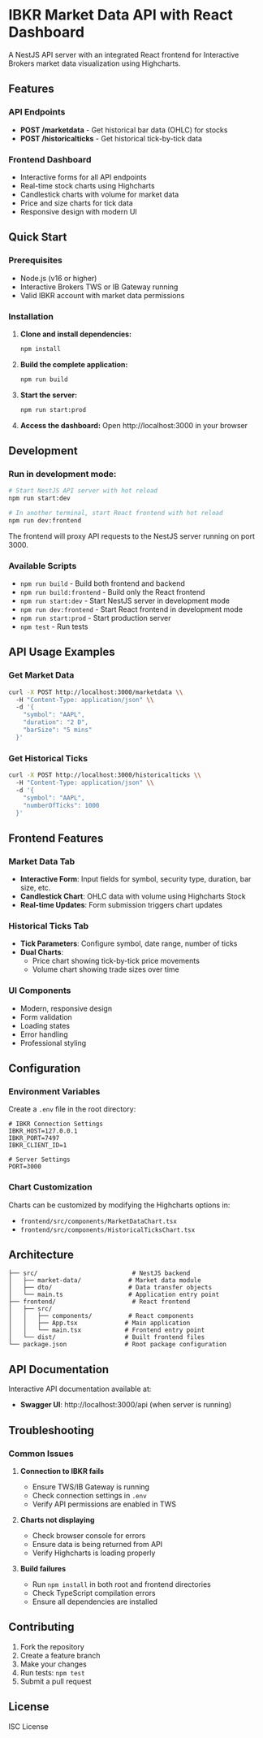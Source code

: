 # IBKR Market Data API with React Dashboard

A NestJS API server with an integrated React frontend for Interactive Brokers market data visualization using Highcharts.

## Features

### API Endpoints
- **POST /marketdata** - Get historical bar data (OHLC) for stocks
- **POST /historicalticks** - Get historical tick-by-tick data

### Frontend Dashboard
- Interactive forms for all API endpoints
- Real-time stock charts using Highcharts
- Candlestick charts with volume for market data
- Price and size charts for tick data
- Responsive design with modern UI

## Quick Start

### Prerequisites
- Node.js (v16 or higher)
- Interactive Brokers TWS or IB Gateway running
- Valid IBKR account with market data permissions

### Installation

1. **Clone and install dependencies:**
   ```bash
   npm install
   ```

2. **Build the complete application:**
   ```bash
   npm run build
   ```

3. **Start the server:**
   ```bash
   npm run start:prod
   ```

4. **Access the dashboard:**
   Open http://localhost:3000 in your browser

## Development

### Run in development mode:
```bash
# Start NestJS API server with hot reload
npm run start:dev

# In another terminal, start React frontend with hot reload
npm run dev:frontend
```

The frontend will proxy API requests to the NestJS server running on port 3000.

### Available Scripts

- `npm run build` - Build both frontend and backend
- `npm run build:frontend` - Build only the React frontend
- `npm run start:dev` - Start NestJS server in development mode
- `npm run dev:frontend` - Start React frontend in development mode
- `npm run start:prod` - Start production server
- `npm test` - Run tests

## API Usage Examples

### Get Market Data
```bash
curl -X POST http://localhost:3000/marketdata \\
  -H "Content-Type: application/json" \\
  -d '{
    "symbol": "AAPL",
    "duration": "2 D",
    "barSize": "5 mins"
  }'
```

### Get Historical Ticks
```bash
curl -X POST http://localhost:3000/historicalticks \\
  -H "Content-Type: application/json" \\
  -d '{
    "symbol": "AAPL",
    "numberOfTicks": 1000
  }'
```

## Frontend Features

### Market Data Tab
- **Interactive Form**: Input fields for symbol, security type, duration, bar size, etc.
- **Candlestick Chart**: OHLC data with volume using Highcharts Stock
- **Real-time Updates**: Form submission triggers chart updates

### Historical Ticks Tab
- **Tick Parameters**: Configure symbol, date range, number of ticks
- **Dual Charts**: 
  - Price chart showing tick-by-tick price movements
  - Volume chart showing trade sizes over time

### UI Components
- Modern, responsive design
- Form validation
- Loading states
- Error handling
- Professional styling

## Configuration

### Environment Variables
Create a `.env` file in the root directory:
```env
# IBKR Connection Settings
IBKR_HOST=127.0.0.1
IBKR_PORT=7497
IBKR_CLIENT_ID=1

# Server Settings
PORT=3000
```

### Chart Customization
Charts can be customized by modifying the Highcharts options in:
- `frontend/src/components/MarketDataChart.tsx`
- `frontend/src/components/HistoricalTicksChart.tsx`

## Architecture

```
├── src/                          # NestJS backend
│   ├── market-data/             # Market data module
│   ├── dto/                     # Data transfer objects
│   └── main.ts                  # Application entry point
├── frontend/                     # React frontend
│   ├── src/
│   │   ├── components/          # React components
│   │   ├── App.tsx             # Main application
│   │   └── main.tsx            # Frontend entry point
│   └── dist/                   # Built frontend files
└── package.json                # Root package configuration
```

## API Documentation

Interactive API documentation available at:
- **Swagger UI**: http://localhost:3000/api (when server is running)

## Troubleshooting

### Common Issues

1. **Connection to IBKR fails**
   - Ensure TWS/IB Gateway is running
   - Check connection settings in `.env`
   - Verify API permissions are enabled in TWS

2. **Charts not displaying**
   - Check browser console for errors
   - Ensure data is being returned from API
   - Verify Highcharts is loading properly

3. **Build failures**
   - Run `npm install` in both root and frontend directories
   - Check TypeScript compilation errors
   - Ensure all dependencies are installed

## Contributing

1. Fork the repository
2. Create a feature branch
3. Make your changes
4. Run tests: `npm test`
5. Submit a pull request

## License

ISC License